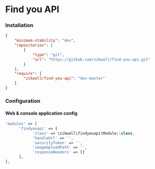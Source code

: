 # Find you API

### Installation

```json
{
    "minimum-stability": "dev",
    "repositories": [
        {
            "type": "git",
            "url": "https://github.com/zikwall/find-you-api.git"
        }
    ],
    "require": {
        "zikwall/find-you-api": "dev-master"
    }
}
```

### Configuration

#### Web & console application config

```php
'modules' => [
      'findyouapi' => [
            'class' => \zikwall\findyouapi\Module::class,
            'handleUrl' => '',
            'securityToken' => '',
            'imageUploadPath' => '',
            'responseHeaders' => []
      ],
],